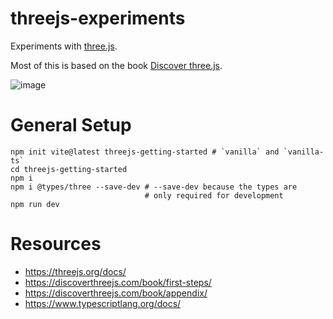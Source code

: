 # threejs-experiments

Experiments with [three.js](https://threejs.org/).

Most of this is based on the book [Discover three.js](https://discoverthreejs.com/).

![image](https://user-images.githubusercontent.com/35064754/153485650-dfdc19ce-d779-4ba1-9b9b-1c1aad25917e.png)

# General Setup

```
npm init vite@latest threejs-getting-started # `vanilla` and `vanilla-ts`
cd threejs-getting-started
npm i
npm i @types/three --save-dev # --save-dev because the types are
                              # only required for development
npm run dev
```

# Resources

* https://threejs.org/docs/
* https://discoverthreejs.com/book/first-steps/
* https://discoverthreejs.com/book/appendix/
* https://www.typescriptlang.org/docs/
